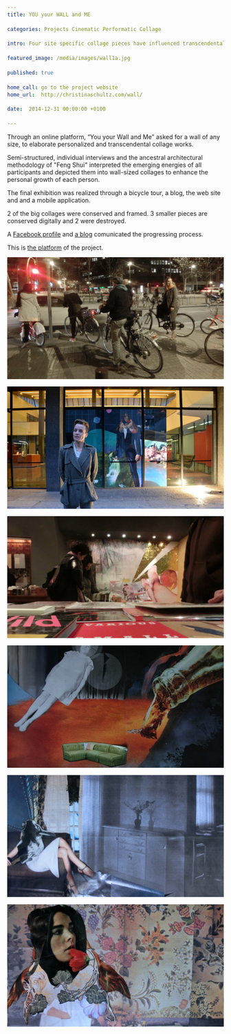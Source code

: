 ```yaml
---
title: YOU your WALL and ME

categories: Projects Cinematic Performatic Collage

intro: Four site specific collage pieces have influenced transcendentally the vital moments of four participants found through an online call. Be part of my art.  

featured_image: /media/images/wall1a.jpg

published: true

home_call: go to the project website
home_url:  http://christinaschultz.com/wall/

date:  2014-12-31 00:00:00 +0100

---
```

  
Through an online platform, “You your Wall and Me” asked for a wall of any size, to elaborate personalized and transcendental collage works.

Semi-structured, individual interviews and the ancestral architectural methodology of "Feng Shui" interpreted the emerging energies of all participants
and depicted them into wall-sized collages to enhance the personal growth of each person.  

The final exhibition was realized through a bicycle tour, a blog, the web site and and a mobile application.

2 of the big collages were conserved and framed. 3 smaller pieces are conserved digitally and 2 were destroyed.



A [Facebook profile](https://www.facebook.com/youyourwallandme/) and [a blog](http://christina-schultz.tumblr.com/) comunicated the progressing process.  

This is [the platform](http://www.christinaschultz.com/wall/) of the project.

![image](/media/images/wall4.jpg)   
 
![image](/media/images/wall5.jpg)  
  
![image](/media/images/wall6.jpg)

![image](/media/images/Wall.jpg)

![image](/media/images/wall2.jpg)

![image](/media/images/wall3.jpg)